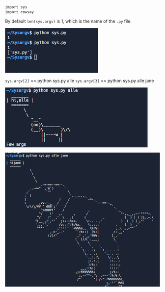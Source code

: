 

```
import sys
import cowsay
```

By default `len(sys.argv)` is 1, which is the name of the `.py` file.

![image](image_3.png)

`sys.argv[2]` == python sys.py alle 
`sys.argv[3]` == python sys.py alle jane

![image](image.png)



![image](image_2.png)